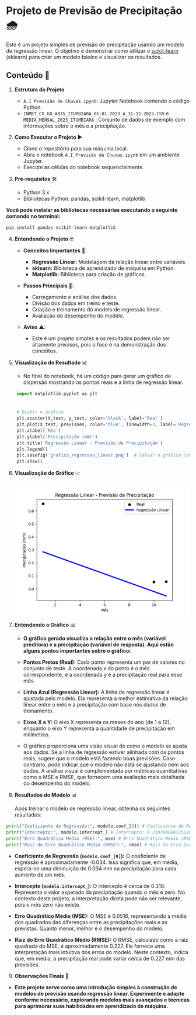 # Projeto de Previsão de Precipitação 🌧️
Este é um projeto simples de previsão de precipitação usando um modelo de regressão linear. O objetivo é demonstrar como utilizar o [scikit-learn](https://scikit-learn.org/stable/) (sklearn) para criar um modelo básico e visualizar os resultados.

## Conteúdo 📂

1. **Estrutura do Projeto**

   - `A.I Previsão de Chuvas.ipynb`: Jupyter Notebook contendo o código Python.
   - `INMET_CO_GO_A035_ITUMBIARA_01-01-2023_A_31-12-2023.CSV` e `MEDIA_MENSAL_2023_ITUMBIARA` : Conjunto de dados de exemplo com informações sobre o mês e a precipitação.

2. **Como Executar o Projeto** ▶️
   - Clone o repositório para sua máquina local.
   - Abra o notebook `A.I Previsão de Chuvas.ipynb` em um ambiente Jupyter.
   - Execute as células do notebook sequencialmente.
   

3. **Pré-requisitos** 🛠️
    - Python 3.x
    - Bibliotecas Python: pandas, scikit-learn, matplotlib
 
    
 **Você pode instalar as bibliotecas necessárias executando o seguinte comando no terminal:**

```bash
pip install pandas scikit-learn matplotlib
```

4. **Entendendo o Projeto** 🤓


   - **Conceitos Importantes** 🧠:
        - **Regressão Linear:** Modelagem da relação linear entre variáveis.
        - **sklearn:** Biblioteca de aprendizado de máquina em Python.
        - **Matplotlib:** Biblioteca para criação de gráficos.
     

   - **Passos Principais** 📝:
        - Carregamento e análise dos dados.
        - Divisão dos dados em treino e teste.
        - Criação e treinamento do modelo de regressão linear.
        - Avaliação do desempenho do modelo.
     

   - **Aviso** ⚠️:
        - Este é um projeto simples e os resultados podem não ser altamente precisos, pois o foco é na demonstração dos conceitos.


5. **Visualização do Resultado** 📊

     - No final do notebook, há um código para gerar um gráfico de dispersão mostrando os pontos reais e a linha de regressão linear.

```python
    import matplotlib.pyplot as plt


    # Exibir o gráfico
    plt.scatter(X_test, y_test, color='black', label='Real')
    plt.plot(X_test, previsoes, color='blue', linewidth=3, label='Regressão Linear')
    plt.xlabel('Mês')
    plt.ylabel('Precipitação (mm)')
    plt.title('Regressão Linear - Previsão de Precipitação')
    plt.legend()
    plt.savefig('grafico_regressao_linear.png')  # Salvar o gráfico como imagem
    plt.show()
```

6. **Visualização do Gráfico** 📈


   ![Gráfico de Regressão Linear](images/grafico_regressao_linear.png)


7. **Entendendo o Gráfico** 📊

   - **O gráfico gerado visualiza a relação entre o mês (variável preditora) e a precipitação (variável de resposta). Aqui estão alguns pontos importantes sobre o gráfico:**

    - **Pontos Pretos (Real):** Cada ponto representa um par de valores no conjunto de teste. A coordenada x do ponto é o mês correspondente, e a coordenada y é a precipitação real para esse mês.

   - **Linha Azul (Regressão Linear):** A linha de regressão linear é ajustada pelo modelo. Ela representa a melhor estimativa da relação linear entre o mês e a precipitação com base nos dados de treinamento.

   - **Eixos X e Y:** O eixo X representa os meses do ano (de 1 a 12), enquanto o eixo Y representa a quantidade de precipitação em milímetros.

   
   - O gráfico proporciona uma visão visual de como o modelo se ajusta aos dados. Se a linha de regressão estiver alinhada com os pontos reais, sugere que o modelo está fazendo boas previsões. Caso contrário, pode indicar que o modelo não está se ajustando bem aos dados. A análise visual é complementada por métricas quantitativas como o MSE e RMSE, que fornecem uma avaliação mais detalhada do desempenho do modelo.
   
   
8. **Resultados do Modelo** 📊


   Após treinar o modelo de regressão linear, obtenha os seguintes resultados:

```python
print("Coeficiente de Regressão:", modelo.coef_[0]) # Coeficiente de Regressão: -0.03401075900496597
print("Intercepto:", modelo.intercept_) # Intercepto: 0.3183446041252269
print("Erro Quadrático Médio (MSE):", mse) # Erro Quadrático Médio (MSE): 0.05160596256947119
print("Raiz do Erro Quadrático Médio (RMSE):", rmse) # Raiz do Erro Quadrático Médio (RMSE): 0.2271694578271278
```
   - **Coeficiente de Regressão (`modelo.coef_[0]`):** O coeficiente de regressão é aproximadamente -0.034. Isso significa que, em média, espera-se uma diminuição de 0.034 mm na precipitação para cada aumento de um mês.
   

   - **Intercepto (`modelo.intercept_`):** O intercepto é cerca de 0.318. Representa o valor esperado da precipitação quando o mês é zero. No contexto deste projeto, a interpretação direta pode não ser relevante, pois o mês zero não existe.


   - **Erro Quadrático Médio (MSE):** O MSE é 0.0516, representando a média dos quadrados das diferenças entre as precipitações reais e as previstas. Quanto menor, melhor é o desempenho do modelo.

   
   - **Raiz do Erro Quadrático Médio (RMSE):** O RMSE, calculado como a raiz quadrada do MSE, é aproximadamente 0.227. Ele fornece uma interpretação mais intuitiva dos erros do modelo. Neste contexto, indica que, em média, a precipitação real pode variar cerca de 0.227 mm das previsões.
    

9. **Observações Finais** 🌟
- **Este projeto serve como uma introdução simples à construção de modelos de previsão usando regressão linear. Experimente e adapte conforme necessário, explorando modelos mais avançados e técnicas para aprimorar suas habilidades em aprendizado de máquina.**
